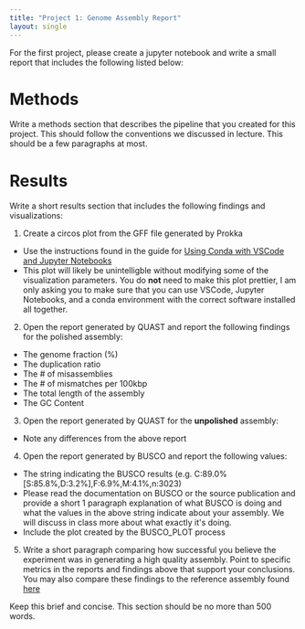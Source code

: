 ```yaml
---
title: "Project 1: Genome Assembly Report"
layout: single
---
```


For the first project, please create a jupyter notebook and write a small
report that includes the following listed below:


# Methods 

Write a methods section that describes the pipeline that you created for this 
project. This should follow the conventions we discussed in lecture. This should
be a few paragraphs at most. 

# Results

Write a short results section that includes the following findings and visualizations:

1. Create a circos plot from the GFF file generated by Prokka
- Use the instructions found in the guide for [Using Conda with VSCode and Jupyter Notebooks]({{site.baseurl}}/guides/notebooks_computational_envs/)
- This plot will likely be unintelligble without modifying some of the visualization
parameters. You do **not** need to make this plot prettier, I am only asking you to
make sure that you can use VSCode, Jupyter Notebooks, and a conda environment with
the correct software installed all together. 

2. Open the report generated by QUAST and report the following findings for the polished assembly:
- The genome fraction (%)
- The duplication ratio
- The # of misassemblies
- The # of mismatches per 100kbp
- The total length of the assembly
- The GC Content


3. Open the report generated by QUAST for the **unpolished** assembly:
- Note any differences from the above report


4. Open the report generated by BUSCO and report the following values:
- The string indicating the BUSCO results (e.g. C:89.0%[S:85.8%,D:3.2%],F:6.9%,M:4.1%,n:3023)
- Please read the documentation on BUSCO or the source publication and provide a
short 1 paragraph explanation of what BUSCO is doing and what the values in the
above string indicate about your assembly. We will discuss in class more about
what exactly it's doing. 
- Include the plot created by the BUSCO_PLOT process

5. Write a short paragraph comparing how successful you believe the experiment
was in generating a high quality assembly. Point to specific metrics in the
reports and findings above that support your conclusions. You may also compare
these findings to the reference assembly found [here](https://www.ncbi.nlm.nih.gov/datasets/genome/GCF_000172635.2/)

Keep this brief and concise. This section should be no more than 500 words. 